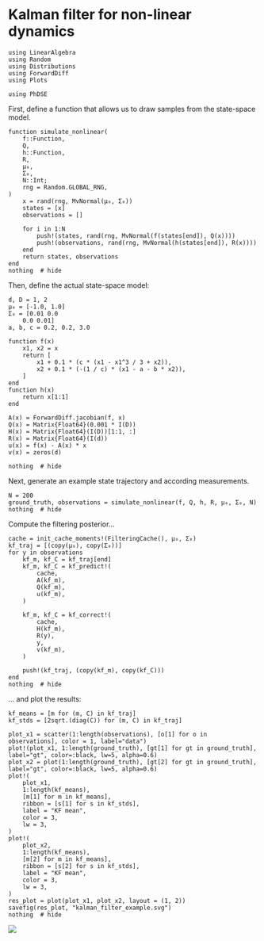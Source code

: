 # Kalman filter for non-linear dynamics

```@example 1
using LinearAlgebra
using Random
using Distributions
using ForwardDiff
using Plots

using PhDSE
```

First, define a function that allows us to draw samples from the state-space model.

```@example 1
function simulate_nonlinear(
    f::Function,
    Q,
    h::Function,
    R,
    μ₀,
    Σ₀,
    N::Int;
    rng = Random.GLOBAL_RNG,
)
    x = rand(rng, MvNormal(μ₀, Σ₀))
    states = [x]
    observations = []

    for i in 1:N
        push!(states, rand(rng, MvNormal(f(states[end]), Q(x))))
        push!(observations, rand(rng, MvNormal(h(states[end]), R(x))))
    end
    return states, observations
end
nothing  # hide
```

Then, define the actual state-space model:

```@example 1
d, D = 1, 2
μ₀ = [-1.0, 1.0]
Σ₀ = [0.01 0.0
    0.0 0.01]
a, b, c = 0.2, 0.2, 3.0

function f(x)
    x1, x2 = x
    return [
        x1 + 0.1 * (c * (x1 - x1^3 / 3 + x2)),
        x2 + 0.1 * (-(1 / c) * (x1 - a - b * x2)),
    ]
end
function h(x)
    return x[1:1]
end

A(x) = ForwardDiff.jacobian(f, x)
Q(x) = Matrix{Float64}(0.001 * I(D))
H(x) = Matrix{Float64}(I(D))[1:1, :]
R(x) = Matrix{Float64}(I(d))
u(x) = f(x) - A(x) * x
v(x) = zeros(d)

nothing  # hide
```

Next, generate an example state trajectory and according measurements.

```@example 1
N = 200
ground_truth, observations = simulate_nonlinear(f, Q, h, R, μ₀, Σ₀, N)
nothing  # hide
```


Compute the filtering posterior...

```@example 1
cache = init_cache_moments!(FilteringCache(), μ₀, Σ₀)
kf_traj = [(copy(μ₀), copy(Σ₀))]
for y in observations
    kf_m, kf_C = kf_traj[end]
    kf_m, kf_C = kf_predict!(
        cache,
        A(kf_m),
        Q(kf_m),
        u(kf_m),
    )

    kf_m, kf_C = kf_correct!(
        cache,
        H(kf_m),
        R(y),
        y,
        v(kf_m),
    )

    push!(kf_traj, (copy(kf_m), copy(kf_C)))
end
nothing  # hide
```

... and plot the results:

```@example 1
kf_means = [m for (m, C) in kf_traj]
kf_stds = [2sqrt.(diag(C)) for (m, C) in kf_traj]

plot_x1 = scatter(1:length(observations), [o[1] for o in observations], color = 1, label="data")
plot!(plot_x1, 1:length(ground_truth), [gt[1] for gt in ground_truth], label="gt", color=:black, lw=5, alpha=0.6)
plot_x2 = plot(1:length(ground_truth), [gt[2] for gt in ground_truth], label="gt", color=:black, lw=5, alpha=0.6)
plot!(
    plot_x1,
    1:length(kf_means),
    [m[1] for m in kf_means],
    ribbon = [s[1] for s in kf_stds],
    label = "KF mean",
    color = 3,
    lw = 3,
)
plot!(
    plot_x2,
    1:length(kf_means),
    [m[2] for m in kf_means],
    ribbon = [s[2] for s in kf_stds],
    label = "KF mean",
    color = 3,
    lw = 3,
)
res_plot = plot(plot_x1, plot_x2, layout = (1, 2))
savefig(res_plot, "kalman_filter_example.svg")
nothing  # hide
```

![](kalman_filter_example.svg)
